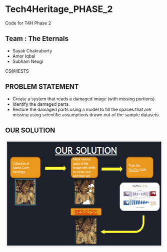 # Tech4Heritage_PHASE_2
Code for T4H Phase 2

## Team : The Eternals
* Sayak Chakraborty
* Amor Iqbal
* Subham Neogi

CS@IIESTS

## PROBLEM STATEMENT 
<ul>
  <li>
Create a system that reads a damaged image (with missing portions).
  </li>
  <li>
Identify the damaged parts.
  </li>
  <li>
Restore the damaged parts using  a model to fill the spaces that are missing using scientific
assumptions drawn out of the sample datasets.
  </li>
</ul>

## OUR SOLUTION
<img src="solution.png" alt="OUR SOLUTION" width="605" height="347">
